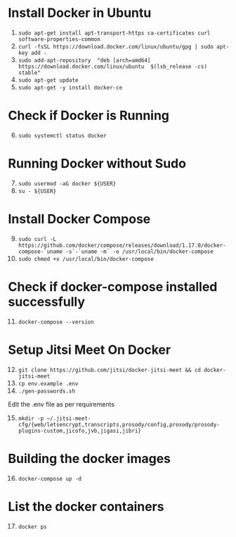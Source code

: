 # Install Docker in Ubuntu

1. ```sudo apt-get install apt-transport-https ca-certificates curl software-properties-common``` 
2. ```curl -fsSL https://download.docker.com/linux/ubuntu/gpg | sudo apt-key add -``` 
3. ```sudo add-apt-repository  "deb [arch=amd64] https://download.docker.com/linux/ubuntu  $(lsb_release -cs) stable"``` 
4. ```sudo apt-get update``` 
5. ```sudo apt-get -y install docker-ce```


# Check if Docker is Running

6. ```sudo systemctl status docker```

# Running Docker without Sudo

7. ```sudo usermod -aG docker ${USER}```
8. ```su - ${USER}```

# Install Docker Compose

9. ```sudo curl -L https://github.com/docker/compose/releases/download/1.17.0/docker-compose-`uname -s`-`uname -m` -o /usr/local/bin/docker-compose```
10. ```sudo chmod +x /usr/local/bin/docker-compose```

# Check if docker-compose installed successfully

11. ```docker-compose --version```

# Setup Jitsi Meet On Docker

12. ```git clone https://github.com/jitsi/docker-jitsi-meet && cd docker-jitsi-meet```
13. ```cp env.example .env```
14. ```./gen-passwords.sh```
 
 Edit the .env file as per requirements
 
 15. ```mkdir -p ~/.jitsi-meet-cfg/{web/letsencrypt,transcripts,prosody/config,prosody/prosody-plugins-custom,jicofo,jvb,jigasi,jibri}```

# Building the docker images

16. ```docker-compose up -d```

# List the docker containers

17. ```docker ps```
